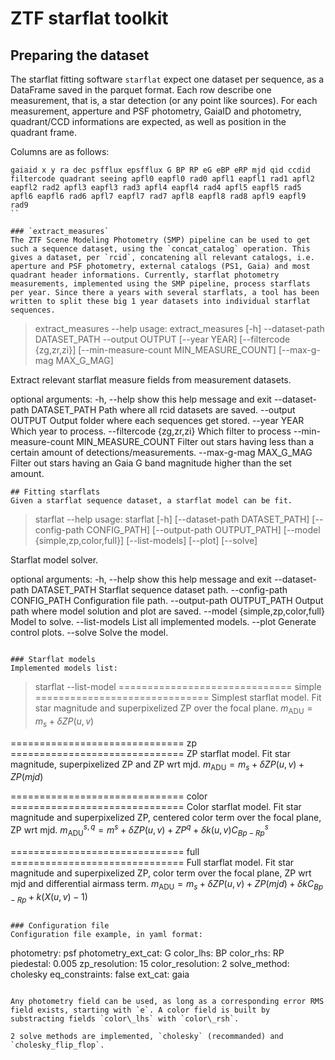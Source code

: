 # ZTF starflat toolkit

## Preparing the dataset
The starflat fitting software `starflat` expect one dataset per sequence, as a DataFrame saved in the parquet format. Each row describe one measurement, that is, a star detection (or any point like sources). For each measurement, apperture and PSF photometry, GaiaID and photometry, quadrant/CCD informations are expected, as well as position in the quadrant frame.

Columns are as follows:
```
gaiaid x y ra dec psfflux epsfflux G BP RP eG eBP eRP mjd qid ccdid filtercode quadrant seeing apfl0 eapfl0 rad0 apfl1 eapfl1 rad1 apfl2 eapfl2 rad2 apfl3 eapfl3 rad3 apfl4 eapfl4 rad4 apfl5 eapfl5 rad5 apfl6 eapfl6 rad6 apfl7 eapfl7 rad7 apfl8 eapfl8 rad8 apfl9 eapfl9 rad9
``

### `extract_measures`
The ZTF Scene Modeling Photometry (SMP) pipeline can be used to get such a sequence dataset, using the `concat_catalog` operation. This gives a dataset, per `rcid`, concatening all relevant catalogs, i.e. aperture and PSF photometry, external catalogs (PS1, Gaia) and most quadrant header informations. Currently, starflat photometry measurements, implemented using the SMP pipeline, process starflats per year. Since there a years with several starflats, a tool has been written to split these big 1 year datasets into individual starflat sequences.

```
> extract_measures --help
usage: extract_measures [-h] --dataset-path DATASET_PATH --output OUTPUT [--year YEAR] [--filtercode {zg,zr,zi}]
                        [--min-measure-count MIN_MEASURE_COUNT] [--max-g-mag MAX_G_MAG]

Extract relevant starflat measure fields from measurement datasets.

optional arguments:
  -h, --help            show this help message and exit
  --dataset-path DATASET_PATH
                        Path where all rcid datasets are saved.
  --output OUTPUT       Output folder where each sequences get stored.
  --year YEAR           Which year to process.
  --filtercode {zg,zr,zi}
                        Which filter to process
  --min-measure-count MIN_MEASURE_COUNT
                        Filter out stars having less than a certain amount of detections/measurements.
  --max-g-mag MAX_G_MAG
                        Filter out stars having an Gaia G band magnitude higher than the set amount.
```
## Fitting starflats
Given a starflat sequence dataset, a starflat model can be fit.
```
> starflat --help
usage: starflat [-h] [--dataset-path DATASET_PATH] [--config-path CONFIG_PATH] [--output-path OUTPUT_PATH] [--model {simple,zp,color,full}]
                [--list-models] [--plot] [--solve]

Starflat model solver.

optional arguments:
  -h, --help            show this help message and exit
  --dataset-path DATASET_PATH
                        Starflat sequence dataset path.
  --config-path CONFIG_PATH
                        Configuration file path.
  --output-path OUTPUT_PATH
                        Output path where model solution and plot are saved.
  --model {simple,zp,color,full}
                        Model to solve.
  --list-models         List all implemented models.
  --plot                Generate control plots.
  --solve               Solve the model.
```

### Starflat models
Implemented models list:
```
> starflat --list-model
============================== simple ==============================
Simplest starflat model. Fit star magnitude and superpixelized ZP over the focal plane.
$m_\mathrm{ADU}=m_s+\delta ZP(u, v)$

============================== zp ==============================
ZP starflat model. Fit star magnitude, superpixelized ZP and ZP wrt mjd.
$m_\mathrm{ADU}=m_s+\delta ZP(u, v) + ZP(mjd)$

============================== color ==============================
Color starflat model. Fit star magnitude and superpixelized ZP, centered color term over the focal plane, ZP wrt mjd.
$m_\mathrm{ADU}^{s,q}=m^s+\delta ZP(u, v) + ZP^q + \delta k(u, v) C_{Bp-Rp}^s$

============================== full ==============================
Full starflat model. Fit star magnitude and superpixelized ZP, color term over the focal plane, ZP wrt mjd and differential airmass term.
$m_\mathrm{ADU}=m_s+\delta ZP(u, v) + ZP(mjd) + \delta k C_{Bp-Rp} + k(X(u, v)-1)$
```

### Configuration file
Configuration file example, in yaml format:
```
photometry: psf
photometry\_ext\_cat: G
color\_lhs: BP
color\_rhs: RP
piedestal: 0.005
zp\_resolution: 15
color\_resolution: 2
solve\_method: cholesky
eq\_constraints: false
ext_cat: gaia
```

Any photometry field can be used, as long as a corresponding error RMS field exists, starting with `e`. A color field is built by substracting fields `color\_lhs` with `color\_rsh`.

2 solve methods are implemented, `cholesky` (recommanded) and `cholesky_flip_flop`.
